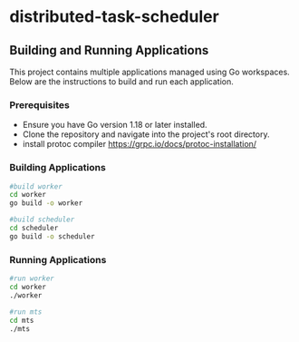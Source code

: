 # distributed-task-scheduler

## Building and Running Applications

This project contains multiple applications managed using Go workspaces. Below are the instructions to build and run each application.

### Prerequisites

- Ensure you have Go version 1.18 or later installed.
- Clone the repository and navigate into the project's root directory.
- install protoc compiler https://grpc.io/docs/protoc-installation/

### Building Applications

```bash
#build worker
cd worker
go build -o worker

#build scheduler
cd scheduler
go build -o scheduler
```

### Running Applications

```bash
#run worker
cd worker
./worker

#run mts
cd mts
./mts
```
